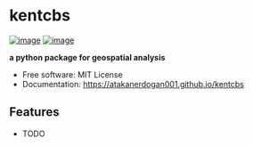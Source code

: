 # kentcbs


[![image](https://img.shields.io/pypi/v/kentcbs.svg)](https://pypi.python.org/pypi/kentcbs)
[![image](https://img.shields.io/conda/vn/conda-forge/kentcbs.svg)](https://anaconda.org/conda-forge/kentcbs)



**a python package for geospatial analysis**


-   Free software: MIT License
-   Documentation: https://atakanerdogan001.github.io/kentcbs
    

## Features

-   TODO
